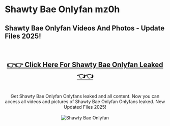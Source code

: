 # Shawty Bae Onlyfan mz0h

<h2>Shawty Bae Onlyfan Videos And Photos - Update Files 2025!</h2>
<br>
<div align="center">
<h2><a href="https://213.232.235.80/live/video.php?q=shawty-bae-onlyfan" rel="nofollow">👉👉 Click Here For Shawty Bae Onlyfan Leaked 👈👈</a></h2>

<br>
Get Shawty Bae Onlyfan Onlyfans leaked and all content. Now you can access all videos and pictures of Shawty Bae Onlyfan Onlyfans leaked. New Updated Files 2025!
<br>
<br>
<a href="https://213.232.235.80/live/video.php?q=shawty-bae-onlyfan" rel="nofollow" data-target="animated-image.originalLink"><img src="https://i.imgur.com/dJHk4Zq.gif" alt="Shawty Bae Onlyfan" style="max-width: 100%; display: inline-block;" data-target="animated-image.originalImage"></a>
</div>
<br>